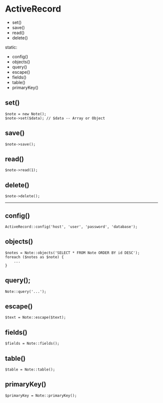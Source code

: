# ActiveRecord

- set()
- save()
- read()
- delete()

static:

- config()
- objects()
- query()
- escape()
- fields()
- table()
- primaryKey()

## set()

	$note = new Note();
	$note->set($data); // $data -- Array or Object

## save()

	$note->save();

## read()

	$note->read(1);

## delete()

	$note->delete();

---------------------------------------------------------------------------------

## config()

	ActiveRecord::config('host', 'user', 'password', 'database');

## objects()

	$notes = Note::objects('SELECT * FROM Note ORDER BY id DESC');
	foreach ($notes as $note) {
		...
	}

## query();

	Note::query('...');

## escape()

	$text = Note::escape($text);

## fields()

	$fields = Note::fields();

## table()

	$table = Note::table();

## primaryKey()

	$primaryKey = Note::primaryKey();


